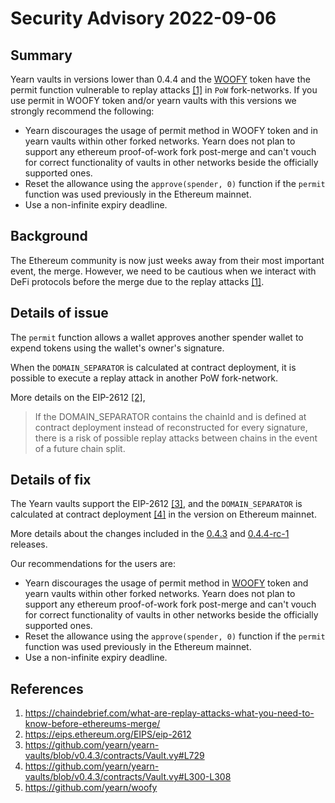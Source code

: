 # Security Advisory 2022-09-06

## Summary

Yearn vaults in versions lower than 0.4.4 and the [WOOFY](https://etherscan.io/token/0xd0660cd418a64a1d44e9214ad8e459324d8157f1) token have the permit function vulnerable to replay attacks [[1]](#References) in `PoW` fork-networks. If you use permit in WOOFY token and/or yearn vaults with this versions we strongly recommend the following:

- Yearn discourages the usage of permit method in WOOFY token and in yearn vaults within other forked networks. Yearn does not plan to support any ethereum proof-of-work fork post-merge and can't vouch for correct functionality of vaults in other networks beside the officially supported ones.
- Reset the allowance using the `approve(spender, 0)` function if the `permit` function was used previously in the Ethereum mainnet.
- Use a non-infinite expiry deadline.

## Background

The Ethereum community is now just weeks away from their most important event, the merge. However, we need to be cautious when we interact with DeFi protocols before the merge due to the replay attacks [[1]](#References).

## Details of issue

The `permit` function allows a wallet approves another spender wallet to expend tokens using the wallet's owner's signature.

When the `DOMAIN_SEPARATOR` is calculated at contract deployment, it is possible to execute a replay attack in another PoW fork-network.

More details on the EIP-2612 [[2]](#References),

> If the DOMAIN_SEPARATOR contains the chainId and is defined at contract deployment instead of reconstructed for every signature, there is a risk of possible replay attacks between chains in the event of a future chain split.

## Details of fix

The Yearn vaults support the EIP-2612 [[3]](#References), and the `DOMAIN_SEPARATOR` is calculated at contract deployment [[4]](#references) in the version on Ethereum mainnet.

More details about the changes included in the [0.4.3](https://github.com/yearn/yearn-vaults/tree/v0.4.3) and [0.4.4-rc-1](https://github.com/yearn/yearn-vaults/tree/v0.4.4-rc-2) releases.

Our recommendations for the users are:

- Yearn discourages the usage of permit method in [WOOFY](https://etherscan.io/token/0xd0660cd418a64a1d44e9214ad8e459324d8157f1) token and yearn vaults within other forked networks. Yearn does not plan to support any ethereum proof-of-work fork post-merge and can't vouch for correct functionality of vaults in other networks beside the officially supported ones.
- Reset the allowance using the `approve(spender, 0)` function if the `permit` function was used previously in the Ethereum mainnet.
- Use a non-infinite expiry deadline.

## References

1. <https://chaindebrief.com/what-are-replay-attacks-what-you-need-to-know-before-ethereums-merge/>
2. <https://eips.ethereum.org/EIPS/eip-2612>
3. <https://github.com/yearn/yearn-vaults/blob/v0.4.3/contracts/Vault.vy#L729>
4. https://github.com/yearn/yearn-vaults/blob/v0.4.3/contracts/Vault.vy#L300-L308
5. https://github.com/yearn/woofy
